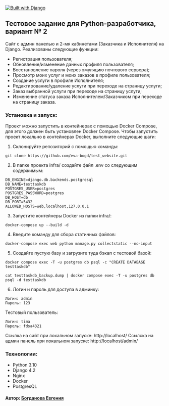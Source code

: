 [![Built with Django](https://img.shields.io/badge/Built_with-Django-32CD32.svg)](https://www.djangoproject.com/)

## Тестовое задание для Python-разработчика, вариант № 2

Сайт с админ панелью и 2-мя кабинетами (Заказчика и Исполнителя) на Django.
Реализованы следующие функции:
- Регистрация пользователя;
- Обновление/изменение данных профиля пользователя;
- Восстановление пароля (через эмуляцию почтового сервера);
- Просмотр моих услуг и моих заказов в профиле пользователя;
- Создание услуги в профиле Исполнителя;
- Редактирование/удаление услуги при переходе на страницу услуги;
- Заказ выбранной услуги при переходе на страницу услуги;
- Изменение статуса заказа Исполнителем/Заказчиком при переходе на страницу заказа.

### Установка и запуск:

Проект можно запустить в контейнерах с помощью Docker Compose, для этого должен быть установлен Docker Compose.
Чтобы запустить проект локально в контейнерах Docker, выполните следующие шаги:

1. Склонируйте репозиторий с помощью команды:

```
git clone https://github.com/eva-bogd/test_website.git
```

2. В папке проекта infra/ создайте файл .env со следующим содержимым:

```
DB_ENGINE=django.db.backends.postgresql
DB_NAME=testtaskdb
POSTGRES_USER=postgres
POSTGRES_PASSWORD=postgres
DB_HOST=db
DB_PORT=5432
ALLOWED_HOSTS=web,localhost,127.0.0.1
```

3. Запустите контейнеры Docker из папки infra/:

```
docker-compose up --build -d
```

4. Введите команду для сбора статичных файлов:

```
docker-compose exec web python manage.py collectstatic --no-input
```

5. Создайте пустую базу и загрузите туда бэкап с тестовой базой:

```
docker compose exec -T -u postgres db psql -c "CREATE DATABASE testtaskdb"
```
```
cat testtaskdb_backup.dump | docker compose exec -T -u postgres db psql -d testtaskdb
```

6. Логин и пароль для доступа в админку:
```
Логин: admin
Пароль: 123
```
Тестовый пользователь:
```
Логин: tima
Пароль: fdsa4321
```
Ссылка на сайт при локальном запуске: http://localhost/
Ссылска на админ панель при локальном запуске: http://localhost/admin/


### Технологии:

* Python 3.10
* Django 4.2
* Nginx
* Docker
* PostgresQL

#### Автор: [Богданова Евгения](https://github.com/eva-bogd)